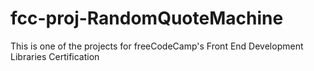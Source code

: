 # fcc-proj-RandomQuoteMachine

 This is one of the projects for freeCodeCamp's Front End Development Libraries Certification
